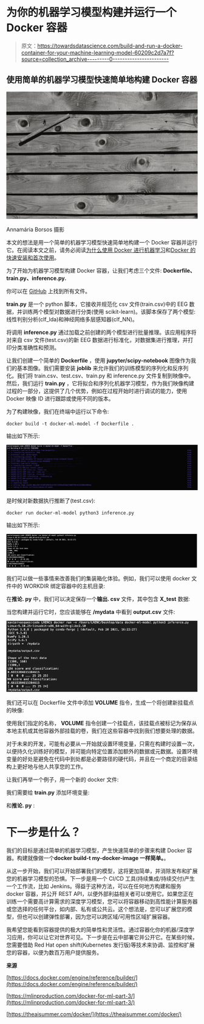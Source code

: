 # 为你的机器学习模型构建并运行一个 Docker 容器

> 原文：<https://towardsdatascience.com/build-and-run-a-docker-container-for-your-machine-learning-model-60209c2d7a7f?source=collection_archive---------0----------------------->

## 使用简单的机器学习模型快速简单地构建 Docker 容器

![](img/c13585d593daeef3cf60e88cab0626bc.png)

Annamária Borsos 摄影

本文的想法是用一个简单的机器学习模型快速简单地构建一个 Docker 容器并运行它。在阅读本文之前，请务必阅读[为什么使用 Docker 进行机器学习](https://xaviervasques.medium.com/why-using-docker-for-machine-learning-74c927ceb6c4)和[Docker 的快速安装和首次使用](https://xaviervasques.medium.com/quick-install-and-first-use-of-docker-327e88ef88c7)。

为了开始为机器学习模型构建 Docker 容器，让我们考虑三个文件: **Dockerfile、train.py、inference.py.**

你可以在 [GitHub](https://github.com/xaviervasques/EEG-letters) 上找到所有文件。

**train.py** 是一个 python 脚本，它接收并规范化 csv 文件(train.csv)中的 EEG 数据，并训练两个模型对数据进行分类(使用 scikit-learn)。该脚本保存了两个模型:线性判别分析(clf_lda)和神经网络多层感知器(clf_NN)。

将调用 **inference.py** 通过加载之前创建的两个模型进行批量推理。该应用程序将对来自 csv 文件(test.csv)的新 EEG 数据进行标准化，对数据集进行推理，并打印分类准确性和预测。

让我们创建一个简单的 **Dockerfile** ，使用 **jupyter/scipy-notebook** 图像作为我们的基本图像。我们需要安装 **joblib** 来允许我们的训练模型的序列化和反序列化。我们将 train.csv、test.csv、train.py 和 inference.py 文件复制到映像中。然后，我们运行 **train.py** ，它将拟合和序列化机器学习模型，作为我们映像构建过程的一部分，这提供了几个优势，例如在过程开始时进行调试的能力，使用 Docker 映像 ID 进行跟踪或使用不同的版本。

为了构建映像，我们在终端中运行以下命令:

```
docker build -t docker-ml-model -f Dockerfile .
```

输出如下所示:

![](img/8ec57f1034feab8f0fa1d5f5f1919ad8.png)

是时候对新数据执行推断了(test.csv):

```
docker run docker-ml-model python3 inference.py
```

输出如下所示:

![](img/0b611d112d01c18b0a94111bb6fa4d08.png)

我们可以做一些事情来改善我们的集装箱化体验。例如，我们可以使用 docker 文件中的 WORKDIR 绑定容器中的主机目录:

在**推论. py** 中，我们可以决定保存一个**输出. csv** 文件，其中包含 **X_test** 数据:

当您构建并运行它时，您应该能够在 **/mydata** 中看到 **output.csv** 文件:

![](img/0679a9c99873263a8a4a19c2f7f63b50.png)

我们还可以在 Dockerfile 文件中添加 **VOLUME** 指令，生成一个将创建新挂载点的映像:

使用我们指定的名称， **VOLUME** 指令创建一个挂载点，该挂载点被标记为保存从本地主机或其他容器外部挂载的卷，我们在这些容器中找到我们想要处理的数据。

对于未来的开发，可能有必要从一开始就设置环境变量，只需在构建时设置一次，以便持久化训练好的模型，并可能向特定位置添加额外的数据或元数据。设置环境变量的好处是避免在代码中到处都是必要路径的硬代码，并且在一个商定的目录结构上更好地与他人共享您的工作。

让我们再举一个例子，用一个新的 docker 文件:

我们需要给 **train.py** 添加环境变量:

和**推论. py** :

# 下一步是什么？

我们的目标是通过简单的机器学习模型，产生快速简单的步骤来构建 Docker 容器。构建就像做一个**docker build-t my-docker-image 一样简单。**。

从这一步开始，我们可以开始部署我们的模型，这将更加简单，并消除发布和扩展您的机器学习模型的恐惧。下一步是用一个 CI/CD 工具(持续集成/持续交付)产生一个工作流，比如 Jenkins。得益于这种方法，可以在任何地方构建和服务 docker 容器，并公开 REST API，以便外部利益相关者可以使用它。如果您正在训练一个需要高计算需求的深度学习模型，您可以将容器移动到高性能计算服务器或您选择的任何平台，如内部、私有或公共云。这个想法是，您可以扩展您的模型，但也可以创建弹性部署，因为您可以跨区域/可用性区域扩展容器。

我希望您能看到容器提供的极大的简单性和灵活性。通过容器化你的机器/深度学习应用，你可以让它对世界可见。下一步是在云中部署它并公开它。在某些时候，您需要借助 Red Hat open shift(Kubernetes 发行版)等技术来协调、监控和扩展您的容器，以便为数百万用户提供服务。

**来源**

[https://docs.docker.com/engine/reference/builder/](https://docs.docker.com/engine/reference/builder/)

[https://mlinproduction.com/docker-for-ml-part-3/](https://mlinproduction.com/docker-for-ml-part-3/)

[https://theaisummer.com/docker/](https://theaisummer.com/docker/)
